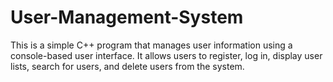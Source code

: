# User-Management-System
This is a simple C++ program that manages user information using a console-based user interface. It allows users to register, log in, display user lists, search for users, and delete users from the system.
